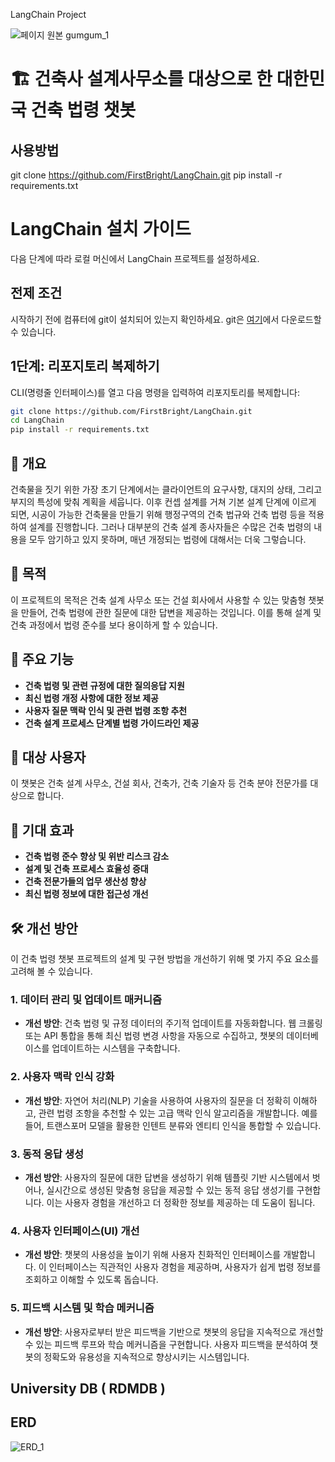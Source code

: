 
LangChain Project

![페이지 원본 gumgum_1](https://github.com/FirstBright/LangChain/assets/92439723/70c1c2dd-e5bf-41ee-8df0-98a98d316e76)

# 🏗️ 건축사 설계사무소를 대상으로 한 대한민국 건축 법령 챗봇
## 사용방법
git clone https://github.com/FirstBright/LangChain.git
pip install -r requirements.txt

# LangChain 설치 가이드

다음 단계에 따라 로컬 머신에서 LangChain 프로젝트를 설정하세요.

## 전제 조건

시작하기 전에 컴퓨터에 git이 설치되어 있는지 확인하세요. git은 [여기](https://git-scm.com/downloads)에서 다운로드할 수 있습니다.

## 1단계: 리포지토리 복제하기

CLI(명령줄 인터페이스)를 열고 다음 명령을 입력하여 리포지토리를 복제합니다:

```bash
git clone https://github.com/FirstBright/LangChain.git
cd LangChain
pip install -r requirements.txt
```


## 📌 개요
건축물을 짓기 위한 가장 초기 단계에서는 클라이언트의 요구사항, 대지의 상태, 그리고 부지의 특성에 맞춰 계획을 세웁니다. 이후 컨셉 설계를 거쳐 기본 설계 단계에 이르게 되면, 시공이 가능한 건축물을 만들기 위해 행정구역의 건축 법규와 건축 법령 등을 적용하여 설계를 진행합니다. 그러나 대부분의 건축 설계 종사자들은 수많은 건축 법령의 내용을 모두 암기하고 있지 못하며, 매년 개정되는 법령에 대해서는 더욱 그렇습니다.

## 🎯 목적
이 프로젝트의 목적은 건축 설계 사무소 또는 건설 회사에서 사용할 수 있는 맞춤형 챗봇을 만들어, 건축 법령에 관한 질문에 대한 답변을 제공하는 것입니다. 이를 통해 설계 및 건축 과정에서 법령 준수를 보다 용이하게 할 수 있습니다.

## 🚀 주요 기능
- **건축 법령 및 관련 규정에 대한 질의응답 지원**
- **최신 법령 개정 사항에 대한 정보 제공**
- **사용자 질문 맥락 인식 및 관련 법령 조항 추천**
- **건축 설계 프로세스 단계별 법령 가이드라인 제공**

## 👥 대상 사용자
이 챗봇은 건축 설계 사무소, 건설 회사, 건축가, 건축 기술자 등 건축 분야 전문가를 대상으로 합니다.

## 🎉 기대 효과
- **건축 법령 준수 향상 및 위반 리스크 감소**
- **설계 및 건축 프로세스 효율성 증대**
- **건축 전문가들의 업무 생산성 향상**
- **최신 법령 정보에 대한 접근성 개선**

## 🛠️ 개선 방안
이 건축 법령 챗봇 프로젝트의 설계 및 구현 방법을 개선하기 위해 몇 가지 주요 요소를 고려해 볼 수 있습니다.

### **1. 데이터 관리 및 업데이트 매커니즘**
- **개선 방안**: 건축 법령 및 규정 데이터의 주기적 업데이트를 자동화합니다. 웹 크롤링 또는 API 통합을 통해 최신 법령 변경 사항을 자동으로 수집하고, 챗봇의 데이터베이스를 업데이트하는 시스템을 구축합니다.

### **2. 사용자 맥락 인식 강화**
- **개선 방안**: 자연어 처리(NLP) 기술을 사용하여 사용자의 질문을 더 정확히 이해하고, 관련 법령 조항을 추천할 수 있는 고급 맥락 인식 알고리즘을 개발합니다. 예를 들어, 트랜스포머 모델을 활용한 인텐트 분류와 엔티티 인식을 통합할 수 있습니다.

### **3. 동적 응답 생성**
- **개선 방안**: 사용자의 질문에 대한 답변을 생성하기 위해 템플릿 기반 시스템에서 벗어나, 실시간으로 생성된 맞춤형 응답을 제공할 수 있는 동적 응답 생성기를 구현합니다. 이는 사용자 경험을 개선하고 더 정확한 정보를 제공하는 데 도움이 됩니다.

### **4. 사용자 인터페이스(UI) 개선**
- **개선 방안**: 챗봇의 사용성을 높이기 위해 사용자 친화적인 인터페이스를 개발합니다. 이 인터페이스는 직관적인 사용자 경험을 제공하며, 사용자가 쉽게 법령 정보를 조회하고 이해할 수 있도록 돕습니다.

### **5. 피드백 시스템 및 학습 메커니즘**
- **개선 방안**: 사용자로부터 받은 피드백을 기반으로 챗봇의 응답을 지속적으로 개선할 수 있는 피드백 루프와 학습 메커니즘을 구현합니다. 사용자 피드백을 분석하여 챗봇의 정확도와 유용성을 지속적으로 향상시키는 시스템입니다.



## University DB ( RDMDB )
## ERD
![ERD_1](https://github.com/FirstBright/LangChain/assets/92439723/19611216-f5b1-488b-9765-062202b33bb7)
